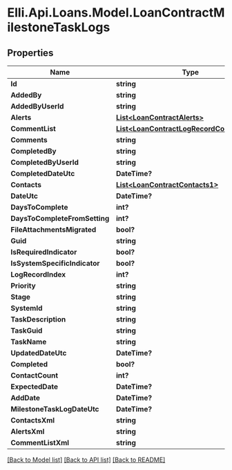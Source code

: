 # Elli.Api.Loans.Model.LoanContractMilestoneTaskLogs
## Properties

Name | Type | Description | Notes
------------ | ------------- | ------------- | -------------
**Id** | **string** |  | [optional] 
**AddedBy** | **string** |  | [optional] 
**AddedByUserId** | **string** |  | [optional] 
**Alerts** | [**List&lt;LoanContractAlerts&gt;**](LoanContractAlerts.md) |  | [optional] 
**CommentList** | [**List&lt;LoanContractLogRecordCommentList&gt;**](LoanContractLogRecordCommentList.md) |  | [optional] 
**Comments** | **string** |  | [optional] 
**CompletedBy** | **string** |  | [optional] 
**CompletedByUserId** | **string** |  | [optional] 
**CompletedDateUtc** | **DateTime?** |  | [optional] 
**Contacts** | [**List&lt;LoanContractContacts1&gt;**](LoanContractContacts1.md) |  | [optional] 
**DateUtc** | **DateTime?** |  | [optional] 
**DaysToComplete** | **int?** |  | [optional] 
**DaysToCompleteFromSetting** | **int?** |  | [optional] 
**FileAttachmentsMigrated** | **bool?** |  | [optional] 
**Guid** | **string** |  | [optional] 
**IsRequiredIndicator** | **bool?** |  | [optional] 
**IsSystemSpecificIndicator** | **bool?** |  | [optional] 
**LogRecordIndex** | **int?** |  | [optional] 
**Priority** | **string** |  | [optional] 
**Stage** | **string** |  | [optional] 
**SystemId** | **string** |  | [optional] 
**TaskDescription** | **string** |  | [optional] 
**TaskGuid** | **string** |  | [optional] 
**TaskName** | **string** |  | [optional] 
**UpdatedDateUtc** | **DateTime?** |  | [optional] 
**Completed** | **bool?** |  | [optional] 
**ContactCount** | **int?** |  | [optional] 
**ExpectedDate** | **DateTime?** |  | [optional] 
**AddDate** | **DateTime?** |  | [optional] 
**MilestoneTaskLogDateUtc** | **DateTime?** |  | [optional] 
**ContactsXml** | **string** |  | [optional] 
**AlertsXml** | **string** |  | [optional] 
**CommentListXml** | **string** |  | [optional] 

[[Back to Model list]](../README.md#documentation-for-models) [[Back to API list]](../README.md#documentation-for-api-endpoints) [[Back to README]](../README.md)

